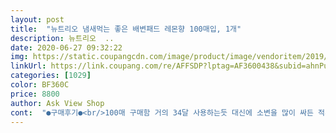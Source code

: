 ```yaml
---
layout: post 
title:  "뉴트리오 냄새먹는 좋은 배변패드 레몬향 100매입, 1개" 
description: 뉴트리오  ..
date: 2020-06-27 09:32:22 
img: https://static.coupangcdn.com/image/product/image/vendoritem/2019/07/26/3453806672/bf779cbe-cd30-4cb4-b128-e2bc7490f14c.jpg 
linkUrl: https://link.coupang.com/re/AFFSDP?lptag=AF3600438&subid=ahnPublicAsk&pageKey=54922053&itemId=191457659&vendorItemId=3453806672&traceid=V0-113-ec3c83d24dcc8d8a 
categories: [1029] 
color: BF360C 
price: 8800 
author: Ask View Shop 
cont:  "●구매후기●<br/>100매 구매함 거의 34달 사용하는듯 대신에 소변을 많이 싸든 적게 싸든 바로 갈아줘요 가족들은 못느끼면서 사는대 가끔씩 손님들 오면 냄새날까 싶어 바로 바로 갈아줍니다... <br/><br/>3살된 막내딸래미 닥스훈트랑 살고 있어요<br/>그.<br/>.<br/> 애기들 기저귀냄새같은 그런향나요<br/>금방갈아주는데 그래서 두툼한게는<br/>되어있는데 패드에 잘붙어있네요<br/>때마침 패드 떨어져가서 이것 저것 검색도중에 사이즈도 넉넉하니 좋고 가격도 괜찮고 향도 있는 제품이라 함 구매해 봤는대 기존에 사용하던 패드보다 조금 더 크고 두께는 비슷한것 같아요 소형견이라 소변양이 그리 많지 않아서 한번 싸고 버리는 용도로 좋은듯 합니다 향도 첨에 꺼냈을때는 진한가 했는대 괜찮네요 몇달 잘 사용해보고 재구매 결정해야겠어요^^<br/>레몬향이라고 적혀있는데 제 코가 이상한건지<br/>바닥에 미끄럼방지처럼 재질이 그렇게<br/>비많이 오는날을 제외하고는 추워도 잠깐씩 산책을 다녀서 배변은 거의 밖에서 다 해결한답니다 가끔 저녁에 물을 넘 많이 먹거나 하면 새벽에 한번 정도 배변판 사용하기에 패드 사용량이 많지 않아요<br/>이건 많이 얇지만 아직 새진않았어요<br/>한번싸면 그패드에 다시 안싸서<br/>한번쓰고 버리기 아깝더라구여<br/>향은 안나고<br/>향이 다른제품에 비해 강하고 좀더커서 좋아요^^<br/>" 
---
```

